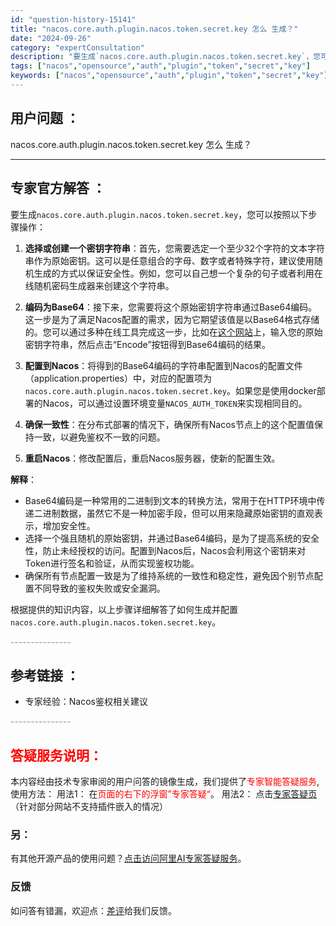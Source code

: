 ```yaml
---
id: "question-history-15141"
title: "nacos.core.auth.plugin.nacos.token.secret.key 怎么 生成？"
date: "2024-09-26"
category: "expertConsultation"
description: "要生成`nacos.core.auth.plugin.nacos.token.secret.key`，您可以按照以下步骤操作：1. **选择或创建一个密钥字符串**：首先，您需要选定一个至少32个字符的文本字符串作为原始密钥。这可以是任意组合的字母、数字或者特殊字符，建议使用随机生成的方式以保证安全"
tags: ["nacos","opensource","auth","plugin","token","secret","key"]
keywords: ["nacos","opensource","auth","plugin","token","secret","key"]
---
```


## 用户问题 ： 
 nacos.core.auth.plugin.nacos.token.secret.key 怎么 生成？  

---------------
## 专家官方解答 ：

要生成`nacos.core.auth.plugin.nacos.token.secret.key`，您可以按照以下步骤操作：

1. **选择或创建一个密钥字符串**：首先，您需要选定一个至少32个字符的文本字符串作为原始密钥。这可以是任意组合的字母、数字或者特殊字符，建议使用随机生成的方式以保证安全性。例如，您可以自己想一个复杂的句子或者利用在线随机密码生成器来创建这个字符串。

2. **编码为Base64**：接下来，您需要将这个原始密钥字符串通过Base64编码。这一步是为了满足Nacos配置的需求，因为它期望该值是以Base64格式存储的。您可以通过多种在线工具完成这一步，比如在[这个网站](https://base64.us)上，输入您的原始密钥字符串，然后点击“Encode”按钮得到Base64编码的结果。

3. **配置到Nacos**：将得到的Base64编码的字符串配置到Nacos的配置文件（application.properties）中，对应的配置项为`nacos.core.auth.plugin.nacos.token.secret.key`。如果您是使用docker部署的Nacos，可以通过设置环境变量`NACOS_AUTH_TOKEN`来实现相同目的。

4. **确保一致性**：在分布式部署的情况下，确保所有Nacos节点上的这个配置值保持一致，以避免鉴权不一致的问题。

5. **重启Nacos**：修改配置后，重启Nacos服务器，使新的配置生效。

**解释**：
- Base64编码是一种常用的二进制到文本的转换方法，常用于在HTTP环境中传递二进制数据，虽然它不是一种加密手段，但可以用来隐藏原始密钥的直观表示，增加安全性。
- 选择一个强且随机的原始密钥，并通过Base64编码，是为了提高系统的安全性，防止未经授权的访问。配置到Nacos后，Nacos会利用这个密钥来对Token进行签名和验证，从而实现鉴权功能。
- 确保所有节点配置一致是为了维持系统的一致性和稳定性，避免因个别节点配置不同导致的鉴权失败或安全漏洞。

根据提供的知识内容，以上步骤详细解答了如何生成并配置`nacos.core.auth.plugin.nacos.token.secret.key`。


<font color="#949494">---------------</font> 


## 参考链接 ：

* 专家经验：Nacos鉴权相关建议 


 <font color="#949494">---------------</font> 
 


## <font color="#FF0000">答疑服务说明：</font> 

本内容经由技术专家审阅的用户问答的镜像生成，我们提供了<font color="#FF0000">专家智能答疑服务</font>,使用方法：
用法1： 在<font color="#FF0000">页面的右下的浮窗”专家答疑“</font>。
用法2： 点击[专家答疑页](https://answer.opensource.alibaba.com/docs/intro)（针对部分网站不支持插件嵌入的情况）
### 另：


有其他开源产品的使用问题？[点击访问阿里AI专家答疑服务](https://answer.opensource.alibaba.com/docs/intro)。
### 反馈
如问答有错漏，欢迎点：[差评](https://ai.nacos.io/user/feedbackByEnhancerGradePOJOID?enhancerGradePOJOId=15143)给我们反馈。
